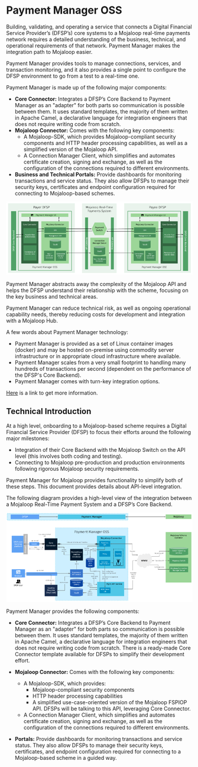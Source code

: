 # Payment Manager OSS
Building, validating, and operating a service that connects a Digital Financial Service Provider’s (DFSP’s) core systems to a Mojaloop real-time payments network requires a detailed understanding of the business, technical, and operational requirements of that network. Payment Manager makes the integration path to Mojaloop easier.

Payment Manager provides tools to manage connections, services, and transaction monitoring, and it also provides a single point to configure the DFSP environment to go from a test to a real-time one.

Payment Manager is made up of the following major components:

- **Core Connector:** Integrates a DFSP’s Core Backend to Payment Manager as an "adapter" for both parts so communication is possible between them. It uses standard templates, the majority of them written in Apache Camel, a declarative language for integration engineers that does not require writing code from scratch.
- **Mojaloop Connector:** Comes with the following key components:
   - A Mojaloop-SDK, which provides Mojaloop-compliant security components and HTTP header processing capabilities, as well as a simplified version of the Mojaloop API.
   - A Connection Manager Client, which simplifies and automates certificate creation, signing and exchange, as well as the configuration of the connections required to different environments.
- **Business and Technical Portals:** Provide dashboards for monitoring transactions and service status. They also allow DFSPs to manage their security keys, certificates and endpoint configuration required for connecting to Mojaloop-based schemes.

![Payment Manager Architecture](.\images\PM4ML_system_architecture.png)

Payment Manager abstracts away the complexity of the Mojaloop API and helps the DFSP understand their relationship with the scheme, focusing on the key business and technical areas.

Payment Manager can reduce technical risk, as well as ongoing operational capability needs, thereby reducing costs for development and integration with a Mojaloop Hub.

A few words about Payment Manager technology:

- Payment Manager is provided as a set of Linux container images (docker) and may be hosted on-premise using commodity server infrastructure or in appropriate cloud infrastructure where available.
- Payment Manager scales from a very small footprint to handling many hundreds of transactions per second (dependent on the performance of the DFSP's Core Backend).
- Payment Manager comes with turn-key integration options.

[Here](https://rtplex.io/payment-manager-oss/) is a link to get more information.

## Technical Introduction

At a high level, onboarding to a Mojaloop-based scheme requires a Digital Financial Service Provider (DFSP) to focus their efforts around the following major milestones:
- Integration of their Core Backend with the Mojaloop Switch on the API level (this involves both coding and testing).
- Connecting to Mojaloop pre-production and production environments following rigorous Mojaloop security requirements.

Payment Manager for Mojaloop provides functionality to simplify both of these steps. This document provides details about API-level integration.

The following diagram provides a high-level view of the integration between a Mojaloop Real-Time Payment System and a DFSP’s Core Backend.

![Payment Manager Architecture](./images/payment_manager_architecture.png)

Payment Manager provides the following components:

- **Core Connector:** Integrates a DFSP’s Core Backend to Payment Manager as an "adapter" for both parts so communication is possible between them. It uses standard templates, the majority of them written in Apache Camel, a declarative language for integration engineers that does not require writing code from scratch. There is a ready-made Core Connector template available for DFSPs to simplify their development effort.
- **Mojaloop Connector:** Comes with the following key components:
   - A Mojaloop-SDK, which provides:
      - Mojaloop-compliant security components
      - HTTP header processing capabilities
      - A simplified use-case-oriented version of the Mojaloop FSPIOP API. DFSPs will be talking to this API, leveraging Core Connector.
   - A Connection Manager Client, which simplifies and automates certificate creation, signing and exchange, as well as the configuration of the connections required to different environments.

- **Portals:** Provide dashboards for monitoring transactions and service status. They also allow DFSPs to manage their security keys, certificates, and endpoint configuration required for connecting to a Mojaloop-based scheme in a guided way.

